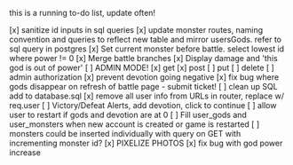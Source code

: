 this is a running to-do list, update often!

[x] sanitize id inputs in sql queries
[x] update monster routes, naming convention and queries to reflect new table and mirror usersGods. refer to sql query in postgres
[x] Set current monster before battle. select lowest id 
where power != 0 
[x] Merge battle branches
[x] Display damage and 'this god is out of power'
[ ] ADMIN MODE!
    [x] get
    [x] post
    [ ] put
    [ ] delete
[ ] admin authorization
[x] prevent devotion going negative
[x] fix bug where gods disappear on refresh of battle page - submit ticket!
[ ] clean up SQL add to database.sql
[x] remove all user info from URLs in router, replace w/ req.user
[ ] Victory/Defeat Alerts, add devotion, click to continue
[ ] allow user to restart if gods and devotion are at 0 
[ ] Fill user_gods and user_monsters when new account is created or game is restarted
    [ ] monsters could be inserted individually with query on GET with incrementing monster id?
[x] PIXELIZE PHOTOS
[x] fix bug with god power increase